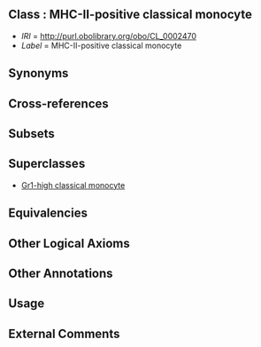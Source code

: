 
## Class : MHC-II-positive classical monocyte

 * *IRI* = http://purl.obolibrary.org/obo/CL_0002470
 * *Label* = MHC-II-positive classical monocyte

## Synonyms


## Cross-references


## Subsets


## Superclasses

 * [Gr1-high classical monocyte](../../CL/95/CL_0002395.md)

## Equivalencies


## Other Logical Axioms


## Other Annotations


## Usage


## External Comments

